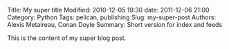 Title: My super title
Modified: 2010-12-05 19:30
date: 2011-12-06 21:00
Category: Python
Tags: pelican, publishing
Slug: my-super-post
Authors: Alexis Metaireau, Conan Doyle
Summary: Short version for index and feeds

This is the content of my super blog post.
